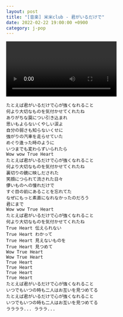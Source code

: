 ```yaml
---
layout: post
title: "[音楽] 米米club - 君がいるだけで"
date: 2022-02-22 19:00:00 +0900
category: j-pop
---
```


<div class="video-container">
    <video id="player" class="video-js vjs-default-skin vjs-big-play-centered" data-json="/public/json/j-pop/米米club - 君がいるだけで.json"></video>
</div>

```
たとえば君がいるだけで心が強くなれること
何より大切なものを気付かせてくれたね
ありがちな罠につい引き込まれ
思いもよらないくやしい涙よ
自分の弱さも知らないくせに
強がりの汽車を走らせていた
めぐり逢った時のように
いつまでも変わらずいられたら
Wow wow True Heart
たとえば君がいるだけで心が強くなれること
何より大切なものを気付かせてくれたね
裏切りの鏡に映しだされた
笑顔につられて流された日々
儚いものへの憧れだけで
すぐ目の前にあることを忘れてた
なぜにもっと素直になれなかったのだろう
君にまで
Wow wow True Heart
たとえば君がいるだけで心が強くなれること
何より大切なものを気付かせてくれたね
True Heart 伝えられない
True Heart わかって
True Heart 見えないものを
True Heart 見つめて
Wow True Heart
Wow True Heart
True Heart
True Heart
True Heart
True Heart
たとえば君がいるだけで心が強くなれること
いつでもいつの時も二人はお互いを見つめてる
たとえば君がいるだけで心が強くなれること
いつでもいつの時も二人はお互いを見つめてる
ララララ... ラララ...
```